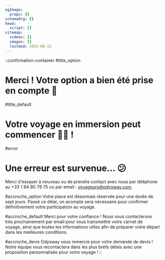 ```yaml
---
ogImage:
  props: {}
schemaOrg: {}
head:
  script: []
sitemap:
  videos: []
  images: []
  lastmod: 2025-08-13
---
```


::confirmation-container
#title_option
# Merci ! Votre option a bien été prise en compte 🌱

#title_default
# Votre voyage en immersion peut commencer 🎒😊 !

#error
# Une erreur est survenue… 😕

Merci d'essayer à nouveau ou de prendre contact avec nous par téléphone au +33 1 84 80 79 75 ou par email : <voyageurs@odysway.com>.

#accroche_option
Votre place est désormais réservée pour une durée de sept jours. Passé ce délai, un acompte sera nécessaire pour confirmer définitivement votre participation au voyage.

#accroche_default
Merci pour votre confiance ! Nous vous contacterons très prochainement par email pour vous transmettre votre carnet de voyage, ainsi que toutes les informations utiles afin de préparer votre départ dans les meilleures conditions.

#accroche_devis
Odysway vous remercie pour votre demande de devis ! Notre équipe vous recontactera dans les plus brefs délais avec une proposition personnalisée pour votre voyage !
::
